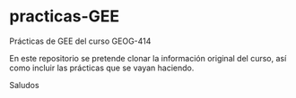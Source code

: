 # practicas-GEE
Prácticas de GEE del curso GEOG-414

En este repositorio se pretende clonar la información original del curso, así como incluir las prácticas que se vayan haciendo. 

Saludos
